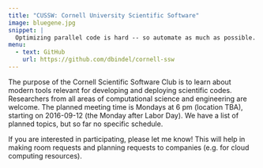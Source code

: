 ```yaml
---
title: "CUSSW: Cornell University Scientific Software"
image: bluegene.jpg
snippet: |
  Optimizing parallel code is hard -- so automate as much as possible.
menu:
  - text: GitHub
    url: https://github.com/dbindel/cornell-ssw
---
```


The purpose of the Cornell Scientific Software Club is to learn about modern tools relevant for developing and deploying scientific codes. Researchers from all areas of computational science and engineering are welcome. The planned meeting time is Mondays at 6 pm (location TBA), starting on 2016-09-12 (the Monday after Labor Day). We have a list of planned topics, but so far no specific schedule.

If you are interested in participating, please let me know! This will help in making room requests and planning requests to companies (e.g. for cloud computing resources).
